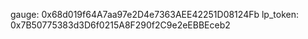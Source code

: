 gauge: 0x68d019f64A7aa97e2D4e7363AEE42251D08124Fb 
lp_token: 0x7B50775383d3D6f0215A8F290f2C9e2eEBBEceb2